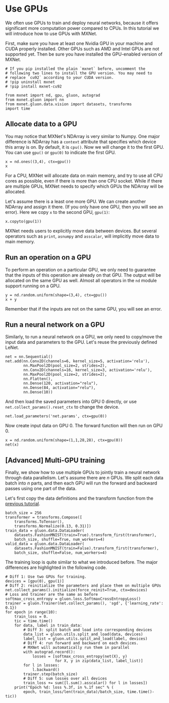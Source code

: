 # Use GPUs

We often use GPUs to train and deploy neural networks, because it offers significant more computation power compared to CPUs. In this tutorial we will introduce how to use GPUs with MXNet.

First, make sure you have at least one Nvidia GPU in your machine and CUDA
properly installed. Other GPUs such as AMD and Intel GPUs are not supported
yet. Then be sure you have installed the GPU-enabled version of MXNet.

```{.python .input  n=15}
# If you pip installed the plain `mxnet` before, uncomment the
# following two lines to install the GPU version. You may need to
# replace `cu92` according to your CUDA version.
# !pip uninstall mxnet
# !pip install mxnet-cu92

from mxnet import nd, gpu, gluon, autograd
from mxnet.gluon import nn
from mxnet.gluon.data.vision import datasets, transforms
import time
```

## Allocate data to a GPU

You may notice that MXNet's NDArray is very similar to Numpy. One major difference is NDArray has a `context` attribute that specifies which device this array is on. By default, it is `cpu()`. Now we will change it to the first GPU. You can use `gpu()` or `gpu(0)` to indicate the first GPU.

```{.python .input  n=10}
x = nd.ones((3,4), ctx=gpu())
x
```

For a CPU, MXNet will allocate data on main memory, and try to use all CPU cores as possible, even if there is more than one CPU socket. While if there are multiple GPUs, MXNet needs to specify which GPUs the NDArray will be allocated.

Let's assume there is a least one more GPU. We can create another NDArray and assign it there. (If you only have one GPU, then you will see an error). Here we copy `x` to the second GPU, `gpu(1)`:

```{.python .input  n=11}
x.copyto(gpu(1))
```

MXNet needs users to explicitly move data between devices. But several operators such as `print`, `asnumpy` and `asscalar`, will implicitly move data to main memory.

## Run an operation on a GPU

To perform an operation on a particular GPU, we only need to guarantee that the inputs of this operation are already on that GPU. The output will be allocated on the same GPU as well. Almost all operators in the `nd` module support running on a GPU.

```{.python .input  n=21}
y = nd.random.uniform(shape=(3,4), ctx=gpu())
x + y
```

Remember that if the inputs are not on the same GPU, you will see an error.

## Run a neural network on a GPU

Similarly, to run a neural network on a GPU, we only need to copy/move the input data and parameters to the GPU. Let's reuse the previously defined LeNet.

```{.python .input  n=16}
net = nn.Sequential()
net.add(nn.Conv2D(channels=6, kernel_size=5, activation='relu'),
        nn.MaxPool2D(pool_size=2, strides=2),
        nn.Conv2D(channels=16, kernel_size=3, activation='relu'),
        nn.MaxPool2D(pool_size=2, strides=2),
        nn.Flatten(),
        nn.Dense(120, activation="relu"),
        nn.Dense(84, activation="relu"),
        nn.Dense(10))
```

And then load the saved parameters into GPU 0 directly, or use `net.collect_params().reset_ctx` to change the device.

```{.python .input  n=20}
net.load_parameters('net.params', ctx=gpu(0))
```

Now create input data on GPU 0. The forward function will then run on GPU 0.

```{.python .input  n=22}
x = nd.random.uniform(shape=(1,1,28,28), ctx=gpu(0))
net(x)
```

## [Advanced] Multi-GPU training

Finally, we show how to use multiple GPUs to jointly train a neural network through data parallelism. Let's assume there are *n* GPUs. We split each data batch into *n* parts, and then each GPU will run the forward and backward passes using one part of the data.

Let's first copy the data definitions and the transform function from the [previous tutorial](predict.md).

```{.python .input}
batch_size = 256
transformer = transforms.Compose([
    transforms.ToTensor(),
    transforms.Normalize(0.13, 0.31)])
train_data = gluon.data.DataLoader(
    datasets.FashionMNIST(train=True).transform_first(transformer),
    batch_size, shuffle=True, num_workers=4)
valid_data = gluon.data.DataLoader(
    datasets.FashionMNIST(train=False).transform_first(transformer),
    batch_size, shuffle=False, num_workers=4)
```

The training loop is quite similar to what we introduced before. The major differences are highlighted in the following code.

```{.python .input}
# Diff 1: Use two GPUs for training.
devices = [gpu(0), gpu(1)]
# Diff 2: reinitialize the parameters and place them on multiple GPUs
net.collect_params().initialize(force_reinit=True, ctx=devices)
# Loss and trainer are the same as before
softmax_cross_entropy = gluon.loss.SoftmaxCrossEntropyLoss()
trainer = gluon.Trainer(net.collect_params(), 'sgd', {'learning_rate': 0.1})
for epoch in range(10):
    train_loss = 0.
    tic = time.time()
    for data, label in train_data:
        # Diff 3: split batch and load into corresponding devices
        data_list = gluon.utils.split_and_load(data, devices)
        label_list = gluon.utils.split_and_load(label, devices)
        # Diff 4: run forward and backward on each devices.
        # MXNet will automatically run them in parallel
        with autograd.record():
            losses = [softmax_cross_entropy(net(X), y)
                      for X, y in zip(data_list, label_list)]
        for l in losses:
            l.backward()
        trainer.step(batch_size)
        # Diff 5: sum losses over all devices
        train_loss += sum([l.sum().asscalar() for l in losses])
    print("Epoch %d: loss %.3f, in %.1f sec" % (
        epoch, train_loss/len(train_data)/batch_size, time.time()-tic))
```
